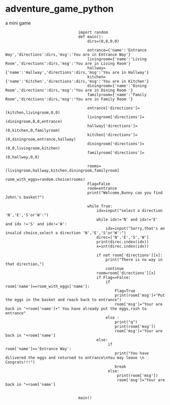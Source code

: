 # adventure_game_python
a mini game


                                    import random
                                    def main():
                                        dirs=(0,0,0,0)

                                        entrance={'name':'Entrance Way','directions':dirs,'msg':'You are in Entrance Way'}
                                        livingroom={'name':'Living Room','directions':dirs,'msg':'You are in Living Room'}
                                        hallway={'name':'Hallway','directions':dirs,'msg':'You are in Hallway'}
                                        kitchen={'name':'Kitchen','directions':dirs,'msg':'You are in Kitchen'}
                                        diningroom={'name':'Dining Room','directions':dirs,'msg':'You are in Dining Room '}
                                        familyroom={'name':'Family Room','directions':dirs,'msg':'You are in Family Room '}

                                        entrance['directions']=(kitchen,livingroom,0,0)
                                        livingroom['directions']=(diningroom,0,0,entrance)
                                        hallway['directions']=(0,kitchen,0,familyroom)
                                        kitchen['directions']=(0,diningroom,entrance,hallway)
                                        diningroom['directions']=(0,0,livingroom,kitchen)
                                        familyroom['directions']=(0,hallway,0,0)

                                        rooms=[livingroom,hallway,kitchen,diningroom,familyroom]
                                        room_with_eggs=random.choice(rooms)
                                        Flag=False
                                        room=entrance
                                        print("Welcome,Bunny can you find John\'s basket?")

                                        while True:
                                            idx=input("select a direction 'N','E','S'or'W':")
                                            while idx!='N' and idx!='E' and idx !='S' and idx!='W':
                                                idx=input("Sorry,that's an invalid choice,select a direction 'N','E','S'or'W':")
                                            direc=['N','E','S','W']
                                            print(direc.index(idx))
                                            x=int(direc.index(idx))

                                            if not room['directions'][x]:
                                                print("There is no way in that direction,")
                                                continue
                                            room=room['directions'][x]
                                            if Flag==False:
                                                if room['name']==room_with_eggs['name']:
                                                    Flag=True
                                                    print(room['msg']+"Put the eggs in the basket and reach back to entrance")
                                                    room['msg']="Your are back in "+room['name']+" You have already put the eggs,rush to entrance"
                                                else :
                                                    print("q")
                                                    print(room['msg'])
                                                    room['msg']="Your are back in "+room['name']
                                            else:
                                                 if room['name']=='Entrance Way':
                                                    print("You have dilivered the eggs and returned to entrance\nYou may leave \n Congrats!!!")
                                                    break
                                                 else:
                                                     print(room['msg'])
                                                     room['msg']="Your are back in "+room['name']


                                    main()         
